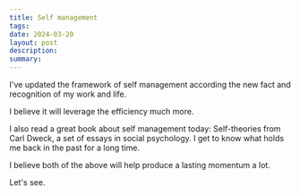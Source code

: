 ```yaml
---
title: Self management
tags: 
date: 2024-03-20
layout: post
description: 
summary:
---
```


I've updated the framework of self management according the new fact and recognition of my work and life. 

I believe it will leverage the efficiency much more. 

I also read a great book about self management today: Self-theories from Carl Dweck, a set of essays in social psychology. I get to know what holds me back in the past for a long time.

I believe both of the above will help produce a lasting momentum a lot. 

Let's see.